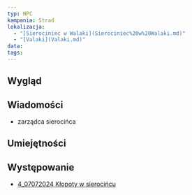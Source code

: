 ```yaml
---
typ: NPC
kampania: Strad
lokalizacja:
  - "[Sierociniec w Walaki](Sierociniec%20w%20Walaki.md)"
  - "[Valaki](Valaki.md)"
data: 
tags: 
---
```


## Wygląd



## Wiadomości
- zarządca sierocińca


## Umiejętności

## Występowanie
- [4_07072024 Kłopoty w sierocińcu](../sesje/4_07072024%20K%C5%82opoty%20w%20sieroci%C5%84cu.md)





